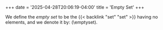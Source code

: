 +++
date = '2025-04-28T20:06:19-04:00'
title = 'Empty Set'
+++

We define the _empty set_ to be the {{< backlink "set" "set" >}}
having no elements, and we denote it by: \(\emptyset\).
